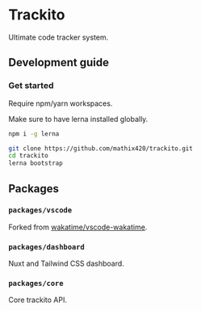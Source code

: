 # Trackito

Ultimate code tracker system.

## Development guide

### Get started

Require npm/yarn workspaces.

Make sure to have lerna installed globally.

```bash
npm i -g lerna
```

```bash
git clone https://github.com/mathix420/trackito.git
cd trackito
lerna bootstrap
```

## Packages

### `packages/vscode`

Forked from [wakatime/vscode-wakatime](https://github.com/wakatime/vscode-wakatime).

### `packages/dashboard`

Nuxt and Tailwind CSS dashboard.

### `packages/core`

Core trackito API.

